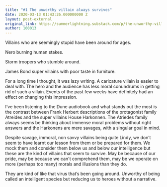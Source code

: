 ```yaml
---
title: "#1 The unworthy villain always survives"
date: 2020-03-13 01:43:26.000000000 Z
layout: post-external
original_link: https://summerlightning.substack.com/p/the-unworthy-villain-always-survives
author: 100013
---
```


Villains who are seemingly stupid have been around for ages.

Nero burning human stakes.

Storm troopers who stumble around.

James Bond super villains with poor taste in furniture.   

For a long time I thought, it was lazy writing. A caricature villain is easier to deal with. The hero and the audience has less moral conundrums in getting rid of such a villain. Events of the past few weeks have definitely had an effect on changing this impression.   

I’ve been listening to the Dune audiobook and what stands out the most is the contrast between Frank Herbert descriptions of the protagonist family Atreides and the super villains House Harkonnen. The Atriedes family always seems be thinking about immense moral problems without right answers and the Harkonens are mere savages, with a singular goal in mind.   

Despite savage, immoral, non savvy villains being quite Lindy, we don’t seem to have learnt our lesson from them or be prepared for them. We mock them and consider them below us and below our intelligence but these are the kind of villains that seem to survive. May be because of our pride, may be because we can't comprehend them, may be we operate on more (perhaps too many) morals and illusions than they do.  

They are kind of like that virus that’s been going around. Unworthy of being called an intelligent species but reducing us to heroes without a narrative.

